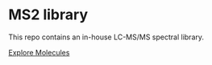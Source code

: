 # MS2 library
This repo contains an in-house LC-MS/MS spectral library.

[Explore Molecules](molecules.html)